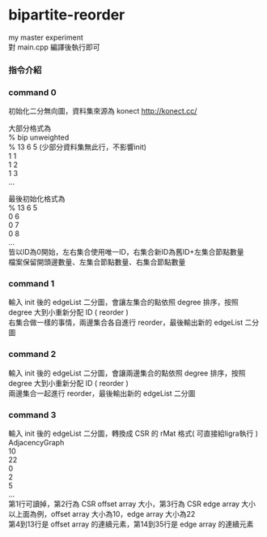 # bipartite-reorder
my master experiment  
對 main.cpp 編譯後執行即可

### 指令介紹
### command 0
初始化二分無向圖，資料集來源為 konect http://konect.cc/

大部分格式為  
% bip unweighted  
% 13 6 5 (少部分資料集無此行，不影響init)  
1 1  
1 2  
1 3  
...  
  
最後初始化格式為  
% 13 6 5  
0 6  
0 7  
0 8  
...  
皆以ID為0開始，左右集合使用唯一ID，右集合新ID為舊ID+左集合節點數量  
檔案保留開頭邊數量、左集合節點數量、右集合節點數量  

### command 1
輸入 init 後的 edgeList 二分圖，會讓左集合的點依照 degree 排序，按照 degree 大到小重新分配 ID ( reorder )  
右集合做一樣的事情，兩邊集合各自進行 reorder，最後輸出新的 edgeList 二分圖  

### command 2
輸入 init 後的 edgeList 二分圖，會讓兩邊集合的點依照 degree 排序，按照 degree 大到小重新分配 ID ( reorder )  
兩邊集合一起進行 reorder，最後輸出新的 edgeList 二分圖

### command 3
輸入 init 後的 edgeList 二分圖，轉換成 CSR 的 rMat 格式( 可直接給ligra執行 )  
AdjacencyGraph  
10  
22  
0  
2  
5  
...  
第1行可讀掉，第2行為 CSR offset array 大小，第3行為 CSR edge array 大小  
以上面為例，offset array 大小為10，edge array 大小為22  
第4到13行是 offset array 的連續元素，第14到35行是 edge array 的連續元素  
